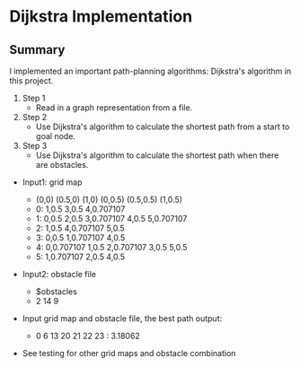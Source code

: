 # Dijkstra Implementation
## Summary
I implemented an important path-planning algorithms: Dijkstra's algorithm in this project. 

1. Step 1
    * Read in a graph representation from a file.
2. Step 2
    * Use Dijkstra's algorithm to calculate the shortest path from a start to
  goal node.
3. Step 3
    * Use Dijkstra's algorithm to calculate the shortest path when there are
  obstacles.

* Input1: grid map
    * (0,0) (0.5,0) (1,0) (0,0.5) (0.5,0.5) (1,0.5) 
    * 0: 1,0.5 3,0.5 4,0.707107
    * 1: 0,0.5 2,0.5 3,0.707107 4,0.5 5,0.707107
    * 2: 1,0.5 4,0.707107 5,0.5
    * 3: 0,0.5 1,0.707107 4,0.5
    * 4: 0,0.707107 1,0.5 2,0.707107 3,0.5 5,0.5
    * 5: 1,0.707107 2,0.5 4,0.5

* Input2: obstacle file
    * $obstacles
    * 2 14 9

* Input grid map and obstacle file, the best path output:
    * 0 6 13 20 21 22 23 : 3.18062

* See testing for other grid maps and obstacle combination
